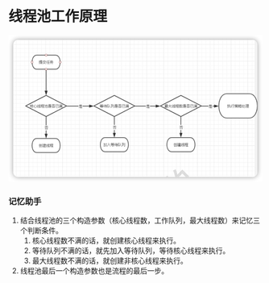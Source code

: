 # 线程池工作原理

![](../_01_线程/img/a30f2d9d.png)

### 记忆助手
1. 结合线程池的三个构造参数（核心线程数，工作队列，最大线程数）来记忆三个判断条件。
   1. 核心线程数不满的话，就创建核心线程来执行。
   2. 等待队列不满的话，就先加入等待队列，等待核心线程来执行。
   3. 最大线程数不满的话，就创建非核心线程来执行。
2. 线程池最后一个构造参数也是流程的最后一步。